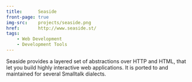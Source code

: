 ```yaml
---
title:      Seaside
front-page: true
img-src:    projects/seaside.png
href:       http://www.seaside.st/
tags:
    - Web Development
    - Development Tools
---
```

Seaside provides a layered set of abstractions over HTTP and HTML, that let you build highly interactive web applications. It is ported to and maintained for several Smalltalk dialects.